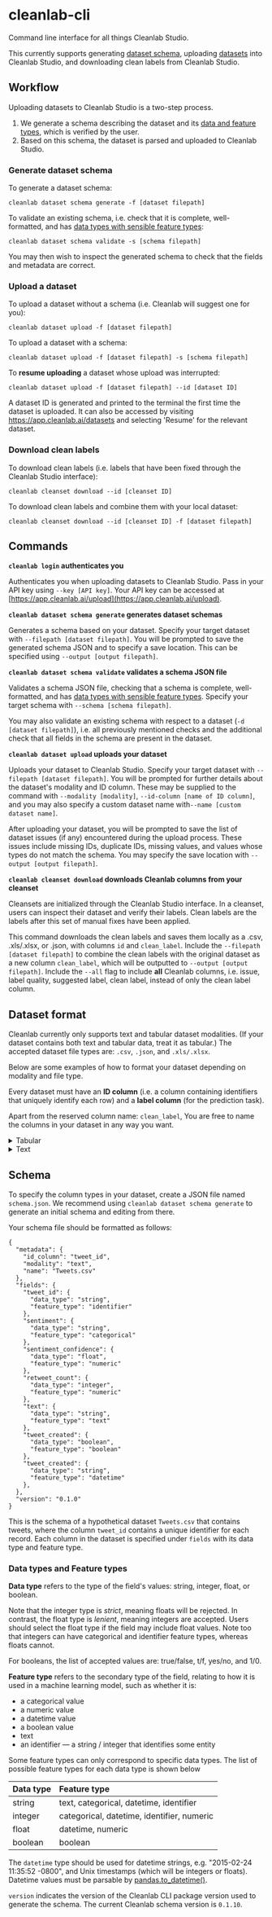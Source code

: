 # cleanlab-cli

Command line interface for all things Cleanlab Studio.

This currently supports generating <a href="#schema">dataset schema</a>, uploading <a href="#dataset-format">
datasets</a> into Cleanlab Studio, and downloading clean labels from Cleanlab Studio.

## Workflow

Uploading datasets to Cleanlab Studio is a two-step process.

1. We generate a schema describing the dataset and its <a href="#data-types-and-feature-types">data and feature
   types</a>, which is verified by the user.
2. Based on this schema, the dataset is parsed and uploaded to Cleanlab Studio.

### Generate dataset schema

To generate a dataset schema:

`cleanlab dataset schema generate -f [dataset filepath]`

To validate an existing schema, i.e. check that it is complete, well-formatted, and
has <a href="#data-types-and-feature-types">data types with sensible feature types</a>:

`cleanlab dataset schema validate -s [schema filepath]`

You may then wish to inspect the generated schema to check that the fields and metadata are correct.

### Upload a dataset

To upload a dataset without a schema (i.e. Cleanlab will suggest one for you):

`cleanlab dataset upload -f [dataset filepath]`

To upload a dataset with a schema:

`cleanlab dataset upload -f [dataset filepath] -s [schema filepath]`

To **resume uploading** a dataset whose upload was interrupted:

`cleanlab dataset upload -f [dataset filepath] --id [dataset ID]`

A dataset ID is generated and printed to the terminal the first time the dataset is uploaded. It can also be accessed by
visiting https://app.cleanlab.ai/datasets and selecting 'Resume' for the relevant dataset.

### Download clean labels

To download clean labels (i.e. labels that have been fixed through the Cleanlab Studio interface):

`cleanlab cleanset download --id [cleanset ID]`

To download clean labels and combine them with your local dataset:

`cleanlab cleanset download --id [cleanset ID] -f [dataset filepath]`

## Commands

**`cleanlab login` authenticates you**

Authenticates you when uploading datasets to Cleanlab Studio. Pass in your API key using `--key [API key]`. Your API key
can be accessed at [https://app.cleanlab.ai/upload](https://app.cleanlab.ai/upload).

**`cleanlab dataset schema generate` generates dataset schemas**

Generates a schema based on your dataset. Specify your target dataset with `--filepath [dataset filepath]`. You will be
prompted to save the generated schema JSON and to specify a save location. This can be specified
using `--output [output filepath]`.

**`cleanlab dataset schema validate` validates a schema JSON file**

Validates a schema JSON file, checking that a schema is complete, well-formatted, and
has <a href="#data_types_and_feature_types">data types with sensible feature types</a>. Specify your target schema
with `--schema [schema filepath]`.

You may also validate an existing schema with respect to a dataset (`-d [dataset filepath]`), i.e. all previously
mentioned checks and the additional check that all fields in the schema are present in the dataset.

**`cleanlab dataset upload` uploads your dataset**

Uploads your dataset to Cleanlab Studio. Specify your target dataset with `--filepath [dataset filepath]`. You will be
prompted for further details about the dataset's modality and ID column. These may be supplied to the command
with `--modality [modality]`, `--id-column [name of ID column]`, and you may also specify a custom dataset name
with`--name [custom dataset name]`.

After uploading your dataset, you will be prompted to save the list of dataset issues (if any) encountered during the
upload process. These issues include missing IDs, duplicate IDs, missing values, and values whose types do not match the
schema. You may specify the save location with `--output [output filepath]`.

**`cleanlab cleanset download` downloads Cleanlab columns from your cleanset**

Cleansets are initialized through the Cleanlab Studio interface. In a cleanset, users can inspect their dataset and
verify their labels. Clean labels are the labels after this set of manual fixes have been applied.

This command downloads the clean labels and saves them locally as a .csv, .xls/.xlsx, or .json, with columns `id`
and `clean_label`. Include the `--filepath [dataset filepath]` to combine the clean labels with the original dataset as
a new column `clean_label`, which will be outputted to `--output [output filepath]`. Include the `--all` flag to
include **all** Cleanlab columns, i.e. issue, label quality, suggested label, clean label, instead of only the clean
label column.

## Dataset format

Cleanlab currently only supports text and tabular dataset modalities.
(If your dataset contains both text and tabular data, treat it as tabular.)
The accepted dataset file types are: `.csv`, `.json`, and `.xls/.xlsx`.

Below are some examples of how to format your dataset depending on modality and file type.

Every dataset must have an **ID column** (i.e. a column containing identifiers that uniquely identify each row) and a
**label column** (for the prediction task).

Apart from the reserved column name: `clean_label`, You are free to name the columns in your dataset in any way you
want.

<details>
<summary>Tabular</summary>
<br />
<details>
<summary>.csv, .xls/.xlsx</summary>

| flower_id | width | length | color | species |
|:----------|:------|--------|-------|---------|
| flower_01 | 4     | 3      | red   | rose    |
| flower_02 | 7     | 2      | white | lily    |

</details>
<details>
<summary>.json</summary>

```json
{
  "rows": [
    {
      "flower_id": "flower_01",
      "width": 4,
      "length": 3,
      "color": "red",
      "species": "rose"
    },
    {
      "flower_id": "flower_02",
      "width": 7,
      "length": 2,
      "color": "white",
      "species": "lily"
    }
  ]
}
```

</details>
</details>

<details>
<summary>Text</summary>
<br />
<details>
<summary>.csv, .xls/.xlsx</summary>

| review_id | review | sentiment |
|:----------|:-------|-----------|
| review_1  | The sales rep was fantastic!     | positive  |
| review_2  | He was a bit wishy-washy.     | negative  |

</details>

<details>
<summary>.json</summary>

```json
{
  "rows": [
    {
      "review_id": "review_1",
      "review": "The sales rep was fantastic!",
      "label": "positive"
    },
    {
      "review_id": "review_2",
      "review": "He was a bit wishy-washy.",
      "label": "negative"
    }
  ]
}
```

</details>
</details>

## Schema

To specify the column types in your dataset, create a JSON file named `schema.json`. We recommend
using `cleanlab dataset schema generate` to generate an initial schema and editing from there.

Your schema file should be formatted as follows:

```
{
  "metadata": {
    "id_column": "tweet_id",
    "modality": "text",
    "name": "Tweets.csv"
  },
  "fields": {
    "tweet_id": {
      "data_type": "string",
      "feature_type": "identifier"
    },
    "sentiment": {
      "data_type": "string",
      "feature_type": "categorical"
    },
    "sentiment_confidence": {
      "data_type": "float",
      "feature_type": "numeric"
    },
    "retweet_count": {
      "data_type": "integer",
      "feature_type": "numeric"
    },
    "text": {
      "data_type": "string",
      "feature_type": "text"
    },
    "tweet_created": {
      "data_type": "boolean",
      "feature_type": "boolean"
    },
    "tweet_created": {
      "data_type": "string",
      "feature_type": "datetime"
    },
  },
  "version": "0.1.0"
}
```

This is the schema of a hypothetical dataset `Tweets.csv` that contains tweets, where the column `tweet_id` contains a
unique identifier for each record. Each column in the dataset is specified under `fields` with its data type and feature
type.

### Data types and Feature types

**Data type** refers to the type of the field's values: string, integer, float, or boolean.

Note that the integer type is *strict*, meaning floats will be rejected. In contrast, the float type is *lenient*,
meaning integers are accepted. Users should select the float type if the field may include float values. Note too that
integers can have categorical and identifier feature types, whereas floats cannot.

For booleans, the list of accepted values are: true/false, t/f, yes/no, and 1/0.

**Feature type** refers to the secondary type of the field, relating to how it is used in a machine learning model, such
as whether it is:

- a categorical value
- a numeric value
- a datetime value
- a boolean value
- text
- an identifier — a string / integer that identifies some entity

Some feature types can only correspond to specific data types. The list of possible feature types for each data type is
shown below

| Data type  | Feature type                               |
|:-----------|:-------------------------------------------|
| string     | text, categorical, datetime, identifier    |
| integer    | categorical, datetime, identifier, numeric |
| float      | datetime, numeric                          |
| boolean    | boolean                                    |

The `datetime` type should be used for datetime strings, e.g. "2015-02-24 11:35:52 -0800", and Unix timestamps (which
will be integers or floats). Datetime values must be parsable
by [pandas.to_datetime()](https://pandas.pydata.org/docs/reference/api/pandas.to_datetime.html).

`version` indicates the version of the Cleanlab CLI package version used to generate the schema. The current Cleanlab
schema version is `0.1.10`.
